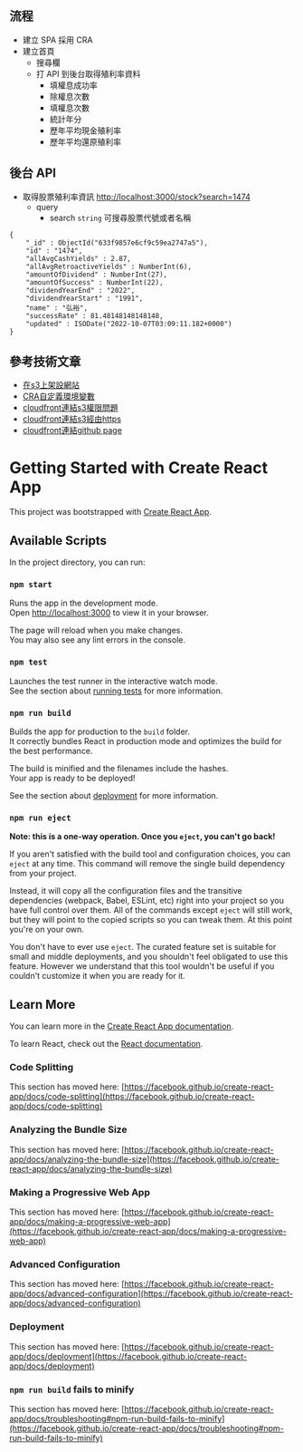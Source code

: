 ## 流程
- 建立 SPA 採用 CRA
- 建立首頁
  - 搜尋欄
  - 打 API 到後台取得殖利率資料
    - 填權息成功率
    - 除權息次數
    - 填權息次數
    - 統計年分
    - 歷年平均現金殖利率
    - 歷年平均還原殖利率

## 後台 API
- 取得股票殖利率資訊 <http://localhost:3000/stock?search=1474>  
  - query
    - search `string` 可搜尋股票代號或者名稱
```
{
    "_id" : ObjectId("633f9857e6cf9c59ea2747a5"),
    "id" : "1474",
    "allAvgCashYields" : 2.87,
    "allAvgRetroactiveYields" : NumberInt(6),
    "amountOfDividend" : NumberInt(27),
    "amountOfSuccess" : NumberInt(22),
    "dividendYearEnd" : "2022",
    "dividendYearStart" : "1991",
    "name" : "弘裕",
    "successRate" : 81.48148148148148,
    "updated" : ISODate("2022-10-07T03:09:11.182+0000")
}

```

## 參考技術文章
- [在s3上架設網站](https://blog.cloudthat.com/step-by-step-guide-to-deploy-reactjs-app-on-aws-s3/)
- [CRA自定義環境變數](https://create-react-app.dev/docs/adding-custom-environment-variables/)
- [cloudfront連結s3權限問題](https://aws.amazon.com/tw/premiumsupport/knowledge-center/s3-website-cloudfront-error-403/)
- [cloudfront連結s3經由https](https://www.youtube.com/watch?v=2VpsKK0nZi8)
- [cloudfront連結github page](https://medium.com/@pieter.fiers/seo-git-pages-spa-with-cloudfront-696ae7c784fb)

# Getting Started with Create React App

This project was bootstrapped with [Create React App](https://github.com/facebook/create-react-app).

## Available Scripts

In the project directory, you can run:

### `npm start`

Runs the app in the development mode.\
Open [http://localhost:3000](http://localhost:3000) to view it in your browser.

The page will reload when you make changes.\
You may also see any lint errors in the console.

### `npm test`

Launches the test runner in the interactive watch mode.\
See the section about [running tests](https://facebook.github.io/create-react-app/docs/running-tests) for more information.

### `npm run build`

Builds the app for production to the `build` folder.\
It correctly bundles React in production mode and optimizes the build for the best performance.

The build is minified and the filenames include the hashes.\
Your app is ready to be deployed!

See the section about [deployment](https://facebook.github.io/create-react-app/docs/deployment) for more information.

### `npm run eject`

**Note: this is a one-way operation. Once you `eject`, you can't go back!**

If you aren't satisfied with the build tool and configuration choices, you can `eject` at any time. This command will remove the single build dependency from your project.

Instead, it will copy all the configuration files and the transitive dependencies (webpack, Babel, ESLint, etc) right into your project so you have full control over them. All of the commands except `eject` will still work, but they will point to the copied scripts so you can tweak them. At this point you're on your own.

You don't have to ever use `eject`. The curated feature set is suitable for small and middle deployments, and you shouldn't feel obligated to use this feature. However we understand that this tool wouldn't be useful if you couldn't customize it when you are ready for it.

## Learn More

You can learn more in the [Create React App documentation](https://facebook.github.io/create-react-app/docs/getting-started).

To learn React, check out the [React documentation](https://reactjs.org/).

### Code Splitting

This section has moved here: [https://facebook.github.io/create-react-app/docs/code-splitting](https://facebook.github.io/create-react-app/docs/code-splitting)

### Analyzing the Bundle Size

This section has moved here: [https://facebook.github.io/create-react-app/docs/analyzing-the-bundle-size](https://facebook.github.io/create-react-app/docs/analyzing-the-bundle-size)

### Making a Progressive Web App

This section has moved here: [https://facebook.github.io/create-react-app/docs/making-a-progressive-web-app](https://facebook.github.io/create-react-app/docs/making-a-progressive-web-app)

### Advanced Configuration

This section has moved here: [https://facebook.github.io/create-react-app/docs/advanced-configuration](https://facebook.github.io/create-react-app/docs/advanced-configuration)

### Deployment

This section has moved here: [https://facebook.github.io/create-react-app/docs/deployment](https://facebook.github.io/create-react-app/docs/deployment)

### `npm run build` fails to minify

This section has moved here: [https://facebook.github.io/create-react-app/docs/troubleshooting#npm-run-build-fails-to-minify](https://facebook.github.io/create-react-app/docs/troubleshooting#npm-run-build-fails-to-minify)
